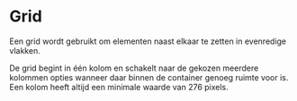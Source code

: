 # Grid

Een grid wordt gebruikt om elementen naast elkaar te zetten in evenredige vlakken.

De grid begint in één kolom en schakelt naar de gekozen meerdere kolommen opties wanneer daar binnen de container genoeg ruimte voor is. Een kolom heeft altijd een minimale waarde van 276 pixels.

